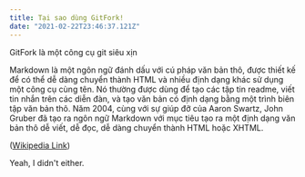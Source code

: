 ```yaml
---
title: Tại sao dùng GitFork!
date: "2021-02-22T23:46:37.121Z"
---
```


GitFork là một công cụ git siêu xịn

Markdown là một ngôn ngữ đánh dấu với cú pháp văn bản thô, được thiết kế để có thể dễ dàng chuyển thành HTML và nhiều định dạng khác sử dụng một công cụ cùng tên. Nó thường được dùng để tạo các tập tin readme, viết tin nhắn trên các diễn đàn, và tạo văn bản có định dạng bằng một trình biên tập văn bản thô.
Năm 2004, cùng với sự giúp đỡ của Aaron Swartz, John Gruber đã tạo ra ngôn ngữ Markdown với mục tiêu tạo ra một định dạng văn bản thô dễ viết, dễ đọc, dễ dàng chuyển thành HTML hoặc XHTML.

([Wikipedia Link](https://en.wikipedia.org/wiki/Salted_duck_egg))

Yeah, I didn't either.
